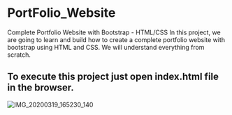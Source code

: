 # PortFolio_Website
Complete Portfolio Website with Bootstrap - HTML/CSS In this project, we are going to learn and build how to create a complete portfolio website with bootstrap using HTML and CSS. We will understand everything from scratch. 

## To execute this project just open index.html file in the browser.
![IMG_20200319_165230_140](https://user-images.githubusercontent.com/63494206/100222151-b1f4fd00-2f3f-11eb-831f-9b9602b98e43.jpg)

